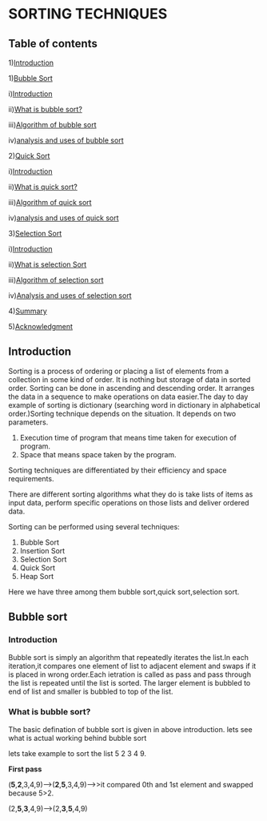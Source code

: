 # SORTING TECHNIQUES
## Table of contents 
1)[Introduction](#Introduction)

1)[Bubble Sort](#Bubble-Sort)
  
   i)[Introduction](#Introduction)
  
   ii)[What is bubble sort?](#What-is-bubble-sort?)
  
   iii)[Algorithm of bubble sort](#Algorithm-of-bubble-sort)
  
   iv)[analysis and uses of bubble sort](#analysis-and-uses-of-bubble-sort)
  
2)[Quick Sort](#Quick-Sort)
  
   i)[Introduction](#Introduction)
  
   ii)[What is quick sort?](#What-is-quick-sort?)
  
   iii)[Algorithm of quick sort](#Algorithm-of-quick-sort)
  
   iv)[analysis and uses of quick sort](#analysis-and-uses-of-quick-sort)

3)[Selection Sort](#selection-sort)

  i)[Introduction](#Introduction)
  
  ii)[What is selection Sort](#selection-sort)
  
  iii)[Algorithm of selection sort](#algorithm-of-selection-sort)
  
  iv)[Analysis and uses of selection sort](#Analysis-and-uses-of-selection-sort)
  
4)[Summary](#Summary)

5)[Acknowledgment](#Acknowledgment)


## Introduction
Sorting is a process of ordering or placing a list of elements from a collection in some kind of order. It is nothing but storage of data in sorted order. Sorting can be done in ascending and descending order. It arranges the data in a sequence to make operations on data easier.The day to day example of sorting is dictionary (searching word in dictionary in alphabetical order.)Sorting technique depends on the situation. It depends on two parameters.

1. Execution time of program that means time taken for execution of program.
2. Space that means space taken by the program.

Sorting techniques are differentiated by their efficiency and space requirements.

There are different sorting algorithms what they do is take lists of items as input data, perform specific operations on those lists and deliver ordered data.

Sorting can be performed using several techniques: 

1. Bubble Sort
2. Insertion Sort
3. Selection Sort
4. Quick Sort
5. Heap Sort


Here we have three among them bubble sort,quick sort,selection sort.

## Bubble sort

### Introduction
    
   Bubble sort is simply an algorithm that repeatedly iterates the list.In each iteration,it compares one element of list to adjacent element and swaps if it is placed in wrong    order.Each ietration is called as pass and pass through the list is repeated until the list is sorted.
   The larger element is bubbled to end of list and smaller is bubbled to top of the list.
   
### What is bubble sort?

   The basic defination of bubble sort is given in above introduction.
   lets see what is actual working behind bubble sort
   
   lets take example to sort the list  5 2 3 4 9.
   
   **First pass**
   
   (**5**,**2**,3,4,9)-->(**2**,**5**,3,4,9)-->>it compared 0th and 1st element and swapped because 5>2.
   
   (2,**5**,**3**,4,9)-->(2,**3**,**5**,4,9)
   
   
   
